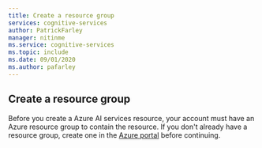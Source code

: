 ```yaml
---
title: Create a resource group
services: cognitive-services
author: PatrickFarley
manager: nitinme
ms.service: cognitive-services
ms.topic: include
ms.date: 09/01/2020
ms.author: pafarley
---
```


## Create a resource group

Before you create a Azure AI services resource, your account must have an Azure resource group to contain the resource. If you don't already have a resource group, create one in the [Azure portal](https://portal.azure.com/) before continuing.
